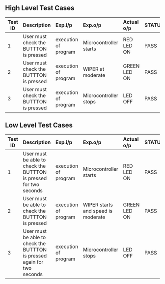 ## High Level Test Cases
| Test ID | Description | Exp.i/p | Exp.o/p | Actual o/p | STATUS |
| --------|:------------|:--------|:--------|:-----------|:-------------|
| 1 | User must check the BUTTTON is pressed  | execution of program | Microcontroller starts | RED LED ON| PASS |
| 2 | User must check the BUTTTON is pressed  | execution of program | WIPER at moderate | GREEN LED ON| PASS |
| 3 | User must check the BUTTTON is pressed  | execution of program | Microcontroller stops | LED OFF| PASS |


## Low Level Test Cases
| Test ID | Description | Exp.i/p | Exp.o/p | Actual o/p | STATUS |
| --------|:------------|:--------|:--------|:-----------|:-------------|
| 1 | User must be able to check the BUTTTON is pressed for two seconds  | execution of program | Microcontroller starts | RED LED ON| PASS |
| 2 | User must be able to check the BUTTTON is pressed | execution of program | WIPER starts and speed is moderate | GREEN LED ON| PASS |
| 3 | User must be able to check the BUTTTON is pressed again for two seconds | execution of program | Microcontroller stops | LED OFF| PASS |
